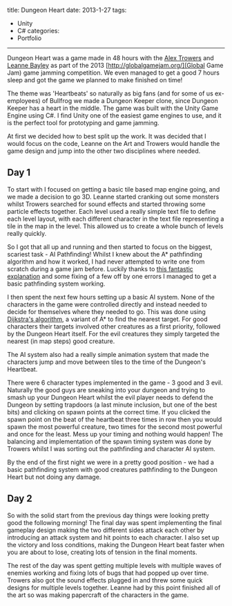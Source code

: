 title: Dungeon Heart
date: 2013-1-27
tags:
- Unity
- C#
categories:
- Portfolio
---

Dungeon Heart was a game made in 48 hours with the [Alex Trowers](http://alextrowers.blogspot.co.uk/) and [Leanne Bayley](http://huhjustablog.blogspot.co.uk/) as part of the 2013 [http://globalgamejam.org/](Global Game Jam) game jamming competition. We even managed to get a good 7 hours sleep and got the game we planned to make finished on time!

The theme was 'Heartbeats' so naturally as big fans (and for some of us ex-employees) of Bullfrog we made a Dungeon Keeper clone, since Dungeon Keeper has a heart in the middle. The game was built with the Unity Game Engine using C#. I find Unity one of the easiest game engines to use, and it is the perfect tool for prototyping and game jamming.

At first we decided how to best split up the work. It was decided that I would focus on the code, Leanne on the Art and Trowers would handle the game design and jump into the other two disciplines where needed. 

Day 1
-----

To start with I focused on getting a basic tile based map engine going, and we made a decision to go 3D. Leanne started cranking out some monsters whilst Trowers searched for sound effects and started throwing some particle effects together. Each level used a really simple text file to define each level layout, with each different character in the text file representing a tile in the map in the level. This allowed us to create a whole bunch of levels really quickly.

So I got that all up and running and then started to focus on the biggest, scariest task - AI Pathfinding! Whilst I knew about the A* pathfinding algorithm and how it worked, I had never attempted to write one from scratch during a game jam before. Luckily thanks to [this fantastic explanation](http://www.policyalmanac.org/games/aStarTutorial.htm) and some fixing of a few off by one errors I managed to get a basic pathfinding system working.

I then spent the next few hours setting up a basic AI system. None of the characters in the game were controlled directly and instead needed to decide for themselves where they needed to go. This was done using [Dijkstra's algorithm](Dijkstra's_algorithm), a variant of A* to find the nearest target. For good characters their targets involved other creatures as a first priority, followed by the Dungeon Heart itself. For the evil creatures they simply targeted the nearest (in map steps) good creature.

The AI system also had a really simple animation system that made the characters jump and move between tiles to the time of the Dungeon's Heartbeat.

There were 6 character types implemented in the game - 3 good and 3 evil. Naturally the good guys are sneaking into your dungeon and trying to smash up your Dungeon Heart whilst the evil player needs to defend the Dungeon by setting trapdoors (a last minute inclusion, but one of the best bits) and clicking on spawn points at the correct time. If you clicked the spawn point on the beat of the heartbeat three times in row then you would spawn the most powerful creature, two times for the second most powerful and once for the least. Mess up your timing and nothing would happen! The balancing and implementation of the spawn timing system was done by Trowers whilst I was sorting out the pathfinding and character AI system.

By the end of the first night we were in a pretty good position - we had a basic pathfinding system with good creatures pathfinding to the Dungeon Heart but not doing any damage.

Day 2
-----

So with the solid start from the previous day things were looking pretty good the following morning! The final day was spent implementing the final gameplay design making the two different sides attack each other by introducing an attack system and hit points to each character. I also set up the victory and loss conditions, making the Dungeon Heart beat faster when you are about to lose, creating lots of tension in the final moments.

The rest of the day was spent getting multiple levels with multiple waves of enemies working and fixing lots of bugs that had popped up over time. Trowers also got the sound effects plugged in and threw some quick designs for multiple levels together. Leanne had by this point finished all of the art so was making papercraft of the characters in the game.

